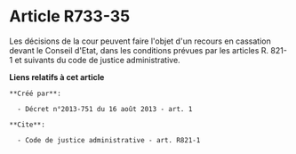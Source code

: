 # Article R733-35

Les décisions de la cour peuvent faire l'objet d'un recours en cassation devant le Conseil d'Etat, dans les conditions
prévues par les articles R. 821-1 et suivants du code de justice administrative.

**Liens relatifs à cet article**

	**Créé par**:

	  - Décret n°2013-751 du 16 août 2013 - art. 1

	**Cite**:

	  - Code de justice administrative - art. R821-1
